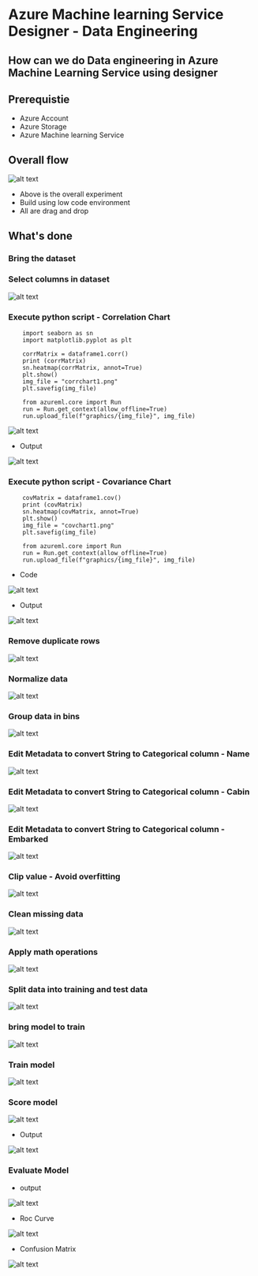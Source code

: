 # Azure Machine learning Service Designer - Data Engineering

## How can we do Data engineering in Azure Machine Learning Service using designer

## Prerequistie

- Azure Account
- Azure Storage
- Azure Machine learning Service

## Overall flow

![alt text](https://github.com/balakreshnan/Samples2021/blob/main/AMLDesigner/images/designer1.jpg "Service Health")

- Above is the overall experiment
- Build using low code environment
- All are drag and drop

## What's done

### Bring the dataset

### Select columns in dataset

![alt text](https://github.com/balakreshnan/Samples2021/blob/main/AMLDesigner/images/designer2.jpg "Service Health")

### Execute python script - Correlation Chart

```
    import seaborn as sn
    import matplotlib.pyplot as plt

    corrMatrix = dataframe1.corr()
    print (corrMatrix)
    sn.heatmap(corrMatrix, annot=True)
    plt.show()
    img_file = "corrchart1.png"
    plt.savefig(img_file)

    from azureml.core import Run
    run = Run.get_context(allow_offline=True)
    run.upload_file(f"graphics/{img_file}", img_file)
```

![alt text](https://github.com/balakreshnan/Samples2021/blob/main/AMLDesigner/images/designer3.jpg "Service Health")

- Output

![alt text](https://github.com/balakreshnan/Samples2021/blob/main/AMLDesigner/images/designer4.jpg "Service Health")

### Execute python script - Covariance Chart

```
    covMatrix = dataframe1.cov()
    print (covMatrix)
    sn.heatmap(covMatrix, annot=True)
    plt.show()
    img_file = "covchart1.png"
    plt.savefig(img_file)

    from azureml.core import Run
    run = Run.get_context(allow_offline=True)
    run.upload_file(f"graphics/{img_file}", img_file)
```

- Code

![alt text](https://github.com/balakreshnan/Samples2021/blob/main/AMLDesigner/images/designer5.jpg "Service Health")

- Output

![alt text](https://github.com/balakreshnan/Samples2021/blob/main/AMLDesigner/images/designer6.jpg "Service Health")

### Remove duplicate rows

![alt text](https://github.com/balakreshnan/Samples2021/blob/main/AMLDesigner/images/designer7.jpg "Service Health")

### Normalize data

![alt text](https://github.com/balakreshnan/Samples2021/blob/main/AMLDesigner/images/designer8.jpg "Service Health")

### Group data in bins

![alt text](https://github.com/balakreshnan/Samples2021/blob/main/AMLDesigner/images/designer9.jpg "Service Health")

### Edit Metadata to convert String to Categorical column - Name

![alt text](https://github.com/balakreshnan/Samples2021/blob/main/AMLDesigner/images/designer10.jpg "Service Health")

### Edit Metadata to convert String to Categorical column - Cabin

![alt text](https://github.com/balakreshnan/Samples2021/blob/main/AMLDesigner/images/designer11.jpg "Service Health")

### Edit Metadata to convert String to Categorical column - Embarked

![alt text](https://github.com/balakreshnan/Samples2021/blob/main/AMLDesigner/images/designer12.jpg "Service Health")

### Clip value - Avoid overfitting

![alt text](https://github.com/balakreshnan/Samples2021/blob/main/AMLDesigner/images/designer13.jpg "Service Health")

### Clean missing data

![alt text](https://github.com/balakreshnan/Samples2021/blob/main/AMLDesigner/images/designer14.jpg "Service Health")

### Apply math operations

![alt text](https://github.com/balakreshnan/Samples2021/blob/main/AMLDesigner/images/designer15.jpg "Service Health")

### Split data into training and test data

![alt text](https://github.com/balakreshnan/Samples2021/blob/main/AMLDesigner/images/designer18.jpg "Service Health")

### bring model to train

![alt text](https://github.com/balakreshnan/Samples2021/blob/main/AMLDesigner/images/designer16.jpg "Service Health")

### Train model

![alt text](https://github.com/balakreshnan/Samples2021/blob/main/AMLDesigner/images/designer17.jpg "Service Health")

### Score model

![alt text](https://github.com/balakreshnan/Samples2021/blob/main/AMLDesigner/images/designer19.jpg "Service Health")

- Output

![alt text](https://github.com/balakreshnan/Samples2021/blob/main/AMLDesigner/images/designer20.jpg "Service Health")

### Evaluate Model

- output

![alt text](https://github.com/balakreshnan/Samples2021/blob/main/AMLDesigner/images/designer21.jpg "Service Health")

- Roc Curve

![alt text](https://github.com/balakreshnan/Samples2021/blob/main/AMLDesigner/images/designer21.jpg "Service Health")

- Confusion Matrix

![alt text](https://github.com/balakreshnan/Samples2021/blob/main/AMLDesigner/images/designer22.jpg "Service Health")